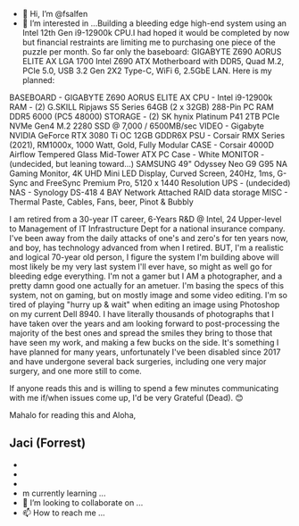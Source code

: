 - 👋 Hi, I’m @fsalfen
- 👀 I’m interested in ...Building a bleeding edge high-end system using an Intel 12th Gen i9-12900k CPU.I had hoped it would be completed by now but financial restraints are limiting me to purchasing one piece of the puzzle per month. So far only the baseboard: GIGABYTE Z690 AORUS ELITE AX LGA 1700 Intel Z690 ATX Motherboard with DDR5, Quad M.2, PCIe 5.0, USB 3.2 Gen 2X2 Type-C, WiFi 6, 2.5GbE LAN. Here is my planned:

BASEBOARD -  GIGABYTE Z690 AORUS ELITE AX
CPU - Intel i9-12900k
RAM - (2) G.SKILL Ripjaws S5 Series 64GB (2 x 32GB) 288-Pin PC RAM DDR5 6000 (PC5 48000)
STORAGE - (2) SK hynix Platinum P41 2TB PCIe NVMe Gen4 M.2 2280 SSD @ 7,000 / 6500MB/sec
VIDEO - Gigabyte NVIDIA GeForce RTX 3080 Ti OC 12GB GDDR6X
PSU - Corsair RMX Series (2021), RM1000x, 1000 Watt, Gold, Fully Modular
CASE - Corsair 4000D Airflow Tempered Glass Mid-Tower ATX PC Case - White
MONITOR - (undecided, but leaning toward...) SAMSUNG 49" Odyssey Neo G9 G95 NA Gaming Monitor, 4K UHD Mini LED Display, Curved Screen, 240Hz, 1ms, G-Sync and            FreeSync Premium Pro, 5120 x 1440 Resolution
UPS - (undecided)
NAS - Synology DS-418  4 BAY Network Attached RAID data storage
MISC - Thermal Paste, Cables, Fans, beer, Pinot & Bubbly

I am retired from a 30-year IT career, 6-Years R&D @ Intel, 24 Upper-level to Management of IT Infrastructure Dept for a national insurance company. I've been away from the daily attacks of one's and zero's for ten years now, and boy, has technology advanced from when I retired. BUT, I'm a realistic and logical 70-year old person, I figure the system I'm building above will most likely be my very last system I'll ever have, so might as well go for
bleeding edge everything. I'm not a gamer but I AM a photographer, and a pretty damn good one actually for an ametuer. I'm basing the specs of this system, 
not on gaming, but on mostly image and some video editing. I'm so tired of playing "hurry up & wait" when editing an image using Photoshop on my current Dell 8940. I have literally thousands of photographs that I have taken over the years and am looking forward to post-processing the majority of the best ones and 
spread the smiles they bring to those that have seen my work, and making a few bucks on the side. It's something I have planned for many years, unfortunately I've been disabled since 2017 and have undergone several back surgeries, including one very major surgery, and one more still to come.

If anyone reads this and is willing to spend a few minutes communicating with me if/when issues come up, I'd be very Grateful (Dead). 😊

Mahalo for reading this and Aloha,

Jaci (Forrest)
-   
- 
- 
- 
- m currently learning ...
- 💞️ I’m looking to collaborate on ...
- 📫 How to reach me ...

<!---
fsalfen/fsalfen is a ✨ special ✨ repository because its `README.md` (this file) appears on your GitHub profile.
You can click the Preview link to take a look at your changes.
--->
